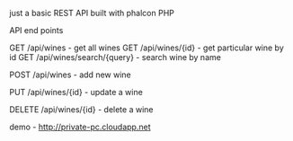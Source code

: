 just a basic REST API built with phalcon PHP

API end points

GET /api/wines - get all wines
GET /api/wines/{id} - get particular wine by id
GET /api/wines/search/{query} - search wine by name

POST /api/wines - add new wine

PUT /api/wines/{id} - update a wine

DELETE /api/wines/{id} - delete a wine

demo - http://private-pc.cloudapp.net